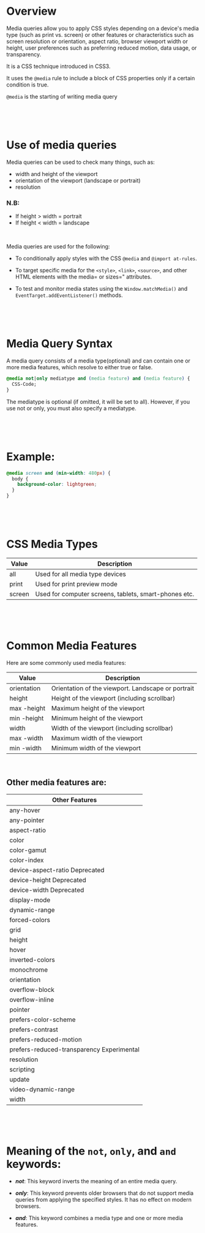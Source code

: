 # Overview

Media queries allow you to apply CSS styles depending on a device's media type (such as print vs. screen) or other features or characteristics such as screen resolution or orientation, aspect ratio, browser viewport width or height, user preferences such as preferring reduced motion, data usage, or transparency.

It is a CSS technique introduced in CSS3.

It uses the `@media` rule to include a block of CSS properties only if a certain condition is true.

`@media` is the starting of writing media query

&nbsp;

&nbsp;

# Use of media queries

Media queries can be used to check many things, such as:

- width and height of the viewport
- orientation of the viewport (landscape or portrait)
- resolution

### N.B:

- If height > width = portrait
- If height < width = landscape

&nbsp;

Media queries are used for the following:

- To conditionally apply styles with the CSS `@media` and `@import at-rules`.

- To target specific media for the `<style>`, `<link>`, `<source>`, and other HTML elements with the media= or sizes=" attributes.

- To test and monitor media states using the `Window.matchMedia()` and `EventTarget.addEventListener()` methods.

&nbsp;

&nbsp;

# Media Query Syntax

A media query consists of a media type(optional) and can contain one or more media features, which resolve to either true or false.

```css
@media not|only mediatype and (media feature) and (media feature) {
  CSS-Code;
}
```

The mediatype is optional (if omitted, it will be set to all). However, if you use not or only, you must also specify a mediatype.

&nbsp;

&nbsp;

# Example:

```css
@media screen and (min-width: 480px) {
  body {
    background-color: lightgreen;
  }
}
```

&nbsp;

&nbsp;

# CSS Media Types

| Value  | Description                                           |
| ------ | ----------------------------------------------------- |
| all    | Used for all media type devices                       |
| print  | Used for print preview mode                           |
| screen | Used for computer screens, tablets, smart-phones etc. |

&nbsp;

&nbsp;

# Common Media Features

Here are some commonly used media features:

| Value       | Description                                        |
| ----------- | -------------------------------------------------- |
| orientation | Orientation of the viewport. Landscape or portrait |
| height      | Height of the viewport (including scrollbar)       |
| max -height | Maximum height of the viewport                     |
| min -height | Minimum height of the viewport                     |
| width       | Width of the viewport (including scrollbar)        |
| max -width  | Maximum width of the viewport                      |
| min -width  | Minimum width of the viewport                      |

&nbsp;

## Other media features are:

| Other Features                            |
| ----------------------------------------- |
| any-hover                                 |
| any-pointer                               |
| aspect-ratio                              |
| color                                     |
| color-gamut                               |
| color-index                               |
| device-aspect-ratio Deprecated            |
| device-height Deprecated                  |
| device-width Deprecated                   |
| display-mode                              |
| dynamic-range                             |
| forced-colors                             |
| grid                                      |
| height                                    |
| hover                                     |
| inverted-colors                           |
| monochrome                                |
| orientation                               |
| overflow-block                            |
| overflow-inline                           |
| pointer                                   |
| prefers-color-scheme                      |
| prefers-contrast                          |
| prefers-reduced-motion                    |
| prefers-reduced-transparency Experimental |
| resolution                                |
| scripting                                 |
| update                                    |
| video-dynamic-range                       |
| width                                     |

&nbsp;

&nbsp;

# Meaning of the `not`, `only`, and `and` keywords:

- **_not_**: This keyword inverts the meaning of an entire media query.

- **_only_**: This keyword prevents older browsers that do not support media queries from applying the specified styles. It has no effect on modern browsers.

- **_and_**: This keyword combines a media type and one or more media features.

&nbsp;

&nbsp;
